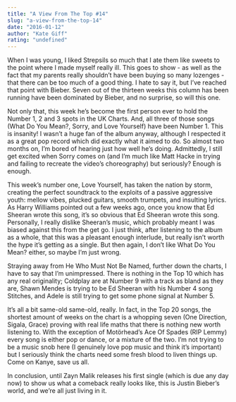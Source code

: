 ```yaml
---
title: "A View From The Top #14"
slug: "a-view-from-the-top-14"
date: "2016-01-12"
author: "Kate Giff"
rating: "undefined"
---
```


When I was young, I liked Strepsils so much that I ate them like sweets to the point where I made myself really ill. This goes to show - as well as the fact that my parents really shouldn’t have been buying so many lozenges - that there can be too much of a good thing. I hate to say it, but I’ve reached that point with Bieber. Seven out of the thirteen weeks this column has been running have been dominated by Bieber, and no surprise, so will this one.

Not only that, this week he’s become the first person ever to hold the Number 1, 2 and 3 spots in the UK Charts. And, all three of those songs (What Do You Mean?, Sorry, and Love Yourself) have been Number 1. This is insanity! I wasn’t a huge fan of the album anyway, although I respected it as a great pop record which did exactly what it aimed to do. So almost two months on, I’m bored of hearing just how well he’s doing. Admittedly, I still get excited when Sorry comes on (and I’m much like Matt Hacke in trying and failing to recreate the video’s choreography) but seriously? Enough is enough.

This week’s number one, Love Yourself, has taken the nation by storm, creating the perfect soundtrack to the exploits of a passive aggressive youth: mellow vibes, plucked guitars, smooth trumpets, and insulting lyrics. As Harry Williams pointed out a few weeks ago, once you know that Ed Sheeran wrote this song, it’s so obvious that Ed Sheeran wrote this song. Personally, I really dislike Sheeran’s music, which probably meant I was biased against this from the get go. I just think, after listening to the album as a whole, that this was a pleasant enough interlude, but really isn’t worth the hype it’s getting as a single. But then again, I don’t like What Do You Mean? either, so maybe I’m just wrong.

Straying away from He Who Must Not Be Named, further down the charts, I have to say that I’m unimpressed. There is nothing in the Top 10 which has any real originality; Coldplay are at Number 9 with a track as bland as they are, Shawn Mendes is trying to be Ed Sheeran with his Number 4 song Stitches, and Adele is still trying to get some phone signal at Number 5.

It’s all a bit same-old same-old, really. In fact, in the Top 20 songs, the shortest amount of weeks on the chart is a whopping seven (One Direction, Sigala, Grace) proving with real life maths that there is nothing new worth listening to. With the exception of Motörhead’s Ace Of Spades (RIP Lemmy) every song is either pop or dance, or a mixture of the two. I’m not trying to be a music snob here (I genuinely love pop music and think it’s important) but I seriously think the charts need some fresh blood to liven things up. Come on Kanye, save us all.

In conclusion, until Zayn Malik releases his first single (which is due any day now) to show us what a comeback really looks like, this is Justin Bieber’s world, and we’re all just living in it.
